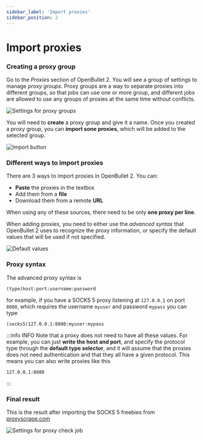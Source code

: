 ```yaml
---
sidebar_label: 'Import proxies'
sidebar_position: 2
---
```


# Import proxies

### Creating a proxy group
Go to the *Proxies* section of OpenBullet 2. You will see a group of settings to manage *proxy groups*. Proxy groups are a way to separate proxies into different groups, so that jobs can use one or more group, and different jobs are allowed to use any groups of proxies at the same time without conflicts.

![Settings for proxy groups](/img/proxies/proxy-group-settings.png)

You will need to **create** a proxy group and give it a name. Once you created a proxy group, you can **import sone proxies**, which will be added to the selected group.

![Import button](/img/proxies/import-proxies-button.png)

### Different ways to import proxies
There are 3 ways to import proxies in OpenBullet 2. You can:

- **Paste** the proxies in the textbox
- Add them from a **file**
- Download them from a remote **URL**

When using any of these sources, there need to be only **one proxy per line**.

When adding proxies, you need to either use the *advanced syntax* that OpenBullet 2 uses to recognize the proxy information, or specify the default values that will be used if not specified.

![Default values](/img/proxies/proxy-defaults.png)

### Proxy syntax
The advanced proxy syntax is

```text
(type)host:port:username:password
```

for example, if you have a SOCKS 5 proxy listening at `127.0.0.1` on port `8080`, which requires the username `myuser` and password `mypass` you can type

```text
(socks5)127.0.0.1:8080:myuser:mypass
```

:::info INFO
Note that a proxy does not need to have all these values. For example, you can just **write the host and port**, and specify the protocol type through the **default type selector**, and it will assume that the proxies does not need authentication and that they all have a given protocol. This means you can also write proxies like this

```text
127.0.0.1:8080
```
:::

### Final result
This is the result after importing the SOCKS 5 freebies from [proxyscrape.com](https://proxyscrape.com)

![Settings for proxy check job](/img/proxies/untested-proxies.png)